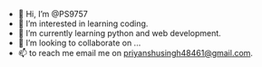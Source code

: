 - 👋 Hi, I’m @PS9757
- 👀 I’m interested in learning coding.
- 🌱 I’m currently learning python and web development.
- 💞️ I’m looking to collaborate on ...
- 📫 to reach me email me on priyanshusingh48461@gmail.com. 

<!---
PS9757/PS9757 is a ✨ special ✨ repository because its `README.md` (this file) appears on your GitHub profile.
You can click the Preview link to take a look at your changes.
--->
